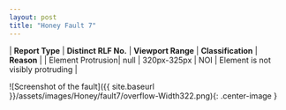 ```yaml
---
layout: post
title: "Honey Fault 7"
---
```

| **Report Type** | **Distinct RLF No.** | **Viewport Range** | **Classification** | **Reason** |
| Element Protrusion| null | 320px-325px | NOI | Element is not visibly protruding | 

![Screenshot of the fault]({{ site.baseurl }}/assets/images/Honey/fault7/overflow-Width322.png){: .center-image }